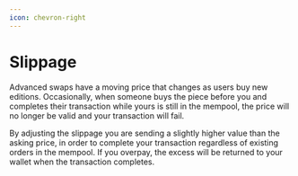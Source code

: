 ```yaml
---
icon: chevron-right
---
```

# Slippage

Advanced swaps have a moving price that changes as users buy new editions. Occasionally, when someone buys the piece before you and completes their transaction while yours is still in the mempool, the price will no longer be valid and your transaction will fail.

By adjusting the slippage you are sending a slightly higher value than the asking price, in order to complete your transaction regardless of existing orders in the mempool. If you overpay, the excess will be returned to your wallet when the transaction completes.
